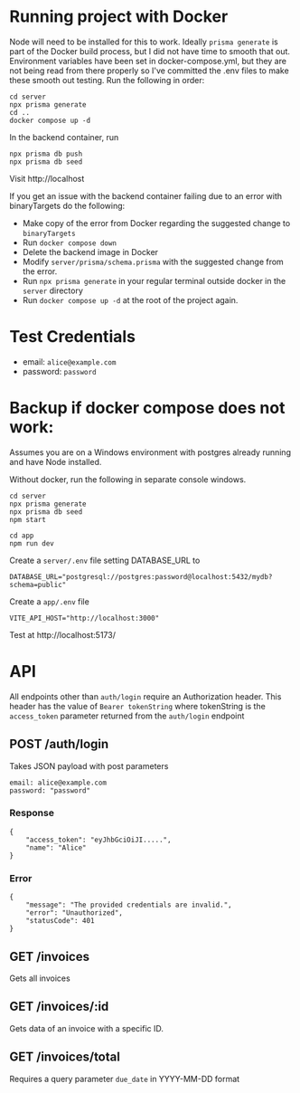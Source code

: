 # Running project with Docker
Node will need to be installed for this to work. Ideally `prisma generate` is part of the Docker build process, 
but I did not have time to smooth that out. Environment variables have been set in docker-compose.yml, 
but they are not being read from there properly so I've committed the .env files to make these smooth out testing.
Run the following in order:
```
cd server
npx prisma generate
cd ..
docker compose up -d
``` 
In the backend container, run
```
npx prisma db push
npx prisma db seed
```

Visit http://localhost

If you get an issue with the backend container failing due to an error with binaryTargets do the following:
* Make copy of the error from Docker regarding the suggested change to `binaryTargets`
* Run `docker compose down`
* Delete the backend image in Docker
* Modify `server/prisma/schema.prisma` with the suggested change from the error.
* Run `npx prisma generate` in your regular terminal outside docker in the `server` directory
* Run `docker compose up -d` at the root of the project again.
# Test Credentials
* email: `alice@example.com`
* password: `password`


# Backup if docker compose does not work:
Assumes you are on a Windows environment with postgres already running and have Node installed.

Without docker, run the following in separate console windows.

```
cd server
npx prisma generate
npx prisma db seed
npm start
```
```
cd app
npm run dev
```


Create a `server/.env` file setting DATABASE_URL to
```
DATABASE_URL="postgresql://postgres:password@localhost:5432/mydb?schema=public"
```
Create a `app/.env` file
```
VITE_API_HOST="http://localhost:3000"
```
Test at http://localhost:5173/


# API
All endpoints other than `auth/login` require an Authorization header. This header has the value of `Bearer tokenString` where tokenString is the `access_token` parameter returned from the `auth/login` endpoint
## POST /auth/login
Takes JSON payload with post parameters
```
email: alice@example.com
password: "password"
```
### Response
```
{
    "access_token": "eyJhbGciOiJI.....",
    "name": "Alice"
}
```
### Error
```
{
    "message": "The provided credentials are invalid.",
    "error": "Unauthorized",
    "statusCode": 401
}
```
## GET /invoices
Gets all invoices
## GET /invoices/:id
Gets data of an invoice with a specific ID.
## GET /invoices/total
Requires a query parameter `due_date` in YYYY-MM-DD format

